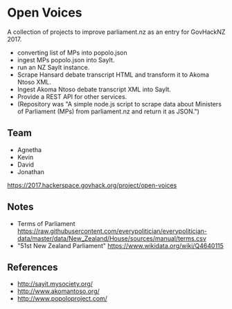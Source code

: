 # Open Voices

A collection of projects to improve parliament.nz as an entry for GovHackNZ 2017.

* converting list of MPs into popolo.json
* ingest MPs popolo.json into SayIt.
* run an NZ SayIt instance.
* Scrape Hansard debate transcript HTML and transform it to Akoma Ntoso XML.
* Ingest Akoma Ntoso debate transcript XML into SayIt.
* Provide a REST API for other services.
* (Repository was "A simple node.js script to scrape data about Ministers of Parliament (MPs) from parliament.nz and return it as JSON.")

## Team

* Agnetha
* Kevin
* David
* Jonathan

https://2017.hackerspace.govhack.org/project/open-voices

## Notes

* Terms of Parliament https://raw.githubusercontent.com/everypolitician/everypolitician-data/master/data/New_Zealand/House/sources/manual/terms.csv
* "51st New Zealand Parliament" https://www.wikidata.org/wiki/Q4640115


## References

* http://sayit.mysociety.org/
* http://www.akomantoso.org/
* http://www.popoloproject.com/
